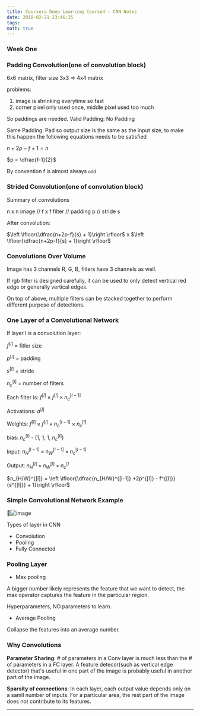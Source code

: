 ```yaml
---
title: Coursera Deep Learning Course4 - CNN Notes
date: 2018-02-21 23:46:35
tags:
math: true
---
```


### Week One

### Padding Convolution(one of convolution block)

6x6 matrix, filter size 3x3 => 4x4 matrix

problems:
1. image is shrinking everytime so fast
2. corner pixel only used once, middle pixel used too much

So paddings are needed. Valid Padding: No Padding

Same Padding: Pad so output size is the same as the input size, to make this happen the following equations needs to be satisfied

$n + 2p -f +1 = n$

$p = \dfrac{f-1}{2}$

By convention f is almost always `odd`

### Strided Convolution(one of convolution block)

Summary of convolutions

n x n image // f x f filter // padding p // stride s

After convolution:

$\left \lfloor{\dfrac{n+2p-f}{s} + 1}\right \rfloor$ x $\left \lfloor{\dfrac{n+2p-f}{s} + 1}\right \rfloor$

### Convolutions Over Volume

Image has 3 channels R, G, B, fitlers have 3 channels as well.

If rgb filter is designed carefully, it can be used to only detect vertical red edge or generally vertical edges.

On top of above, multiple filters can be stacked together to perform different purpose of detections.

### One Layer of a Convolutional Network

If layer l is a convolution layer:

$f^{[l]}$ = fitler size

$p^{[l]}$ = padding

$s^{[l]}$ = stride

$n_c^{[l]}$ = number of filters

Each filter is: $f^{[l]} \times f^{[l]} \times n_c^{[l-1]}$

Activations: $a^{[l]}$

Weights: $f^{[l]} \times f^{[l]} \times n_c^{[l-1]} \times n_c^{[l]}$

bias: $n_c^{[l]}$ - (1, 1, 1, $n_c^{[l]}$)

Input: $n_H^{[l-1]} \times n_W^{[l-1]} \times n_c^{[l-1]}$

Output: $n_H^{[l]} \times n_W^{[l]} \times n_c^{[l}$

$n_{H/W}^{[l]} = \left \lfloor{\dfrac{n_{H/W}^{[l-1]} +2p^{[l]} - f^{[l]}}{s^{[l]}} + 1}\right \rfloor$

### Simple Convolutional Network Example

![image](images/xxx)

Types of layer in CNN

- Convolution
- Pooling
- Fully Connected

### Pooling Layer

- Max pooling

A bigger number likely represents the feature that we want to detect, the max operator captures the feature in the particular region.

Hyperparameters, NO parameters to learn.

- Average Pooling

Collapse the features into an average number.

### Why Convolutions

**Parameter Sharing**: # of parameters in a Conv layer is much less than the # of parameters in a FC layer. A feature detecor(such as vertical edge detector) that's useful in one part of the image is probably useful in another part of the image.

**Sparsity of connections**: In each layer, each output value depends only on a samll number of inputs. For a particular area, the rest part of the image does not contribute to its features.





---